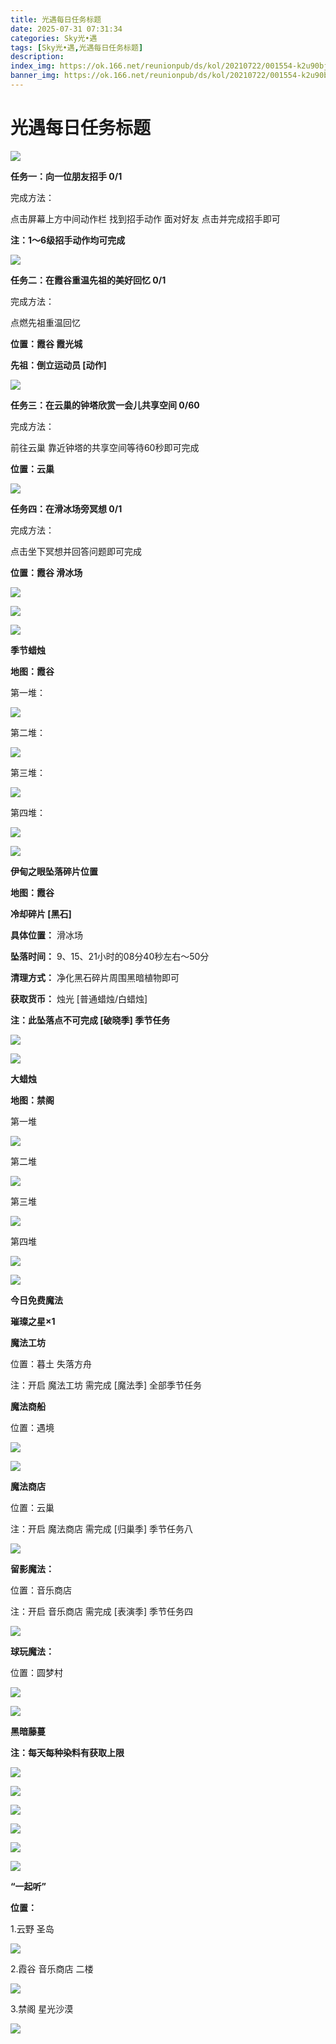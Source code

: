 ```yaml
---
title: 光遇每日任务标题
date: 2025-07-31 07:31:34
categories: Sky光•遇
tags: [Sky光•遇,光遇每日任务标题]
description: 
index_img: https://ok.166.net/reunionpub/ds/kol/20210722/001554-k2u90bj7ay.png?imageView&thumbnail=600x0&type=jpg
banner_img: https://ok.166.net/reunionpub/ds/kol/20210722/001554-k2u90bj7ay.png?imageView&thumbnail=600x0&type=jpg
---
```

# 光遇每日任务标题
![](https://img.166.net/reunionpub/1_kol_20250730_8c166c5b40330f2af10e243b4a06d79c.png)

**任务一：向一位朋友招手 0/1**

完成方法：

点击屏幕上方中间动作栏 找到招手动作 面对好友 点击并完成招手即可

 **注：1～6级招手动作均可完成**

![](https://img.166.net/reunionpub/1_kol_20250730_8f466e6da72fb5c62a83ef1c5f2e2418.png)

 **任务二：在霞谷重温先祖的美好回忆 0/1**

完成方法：

点燃先祖重温回忆

 **位置：霞谷 霞光城**

 **先祖：倒立运动员 [动作]**

![](https://img.166.net/reunionpub/1_kol_20250730_b1290ceef735318d3987cc6f588d8ce7.png)

 **任务三：在云巢的钟塔欣赏一会儿共享空间 0/60**

完成方法：

前往云巢 靠近钟塔的共享空间等待60秒即可完成

 **位置：云巢**

![](https://img.166.net/reunionpub/1_kol_20250730_d6d619054bb9b91c0e7f3864f515fff8.jpeg)

 **任务四：在滑冰场旁冥想 0/1**

完成方法：

点击坐下冥想并回答问题即可完成

 **位置：霞谷 滑冰场**

![](https://img.166.net/reunionpub/1_kol_20250730_25688e55f3e5ce49d25af1cd92d8bd19.png)

![](https://img.166.net/reunionpub/1_kol_20250730_59d72b3462aa6a3b6b9d1df3309c6a30.png)

![](https://img.166.net/reunionpub/ds/kol_server/20240717/003917-8p704dsqv9.png)

 **季节蜡烛**

 **地图：霞谷**

第一堆：

![](https://img.166.net/reunionpub/1_kol_20250730_f11e272ceda64e0c8ed290d6db151a41.jpeg)

第二堆：

![](https://img.166.net/reunionpub/1_kol_20250730_cfc8298c55490f5cd633bdfa48535048.jpeg)

第三堆：

![](https://img.166.net/reunionpub/1_kol_20250730_6ed1e0635e240b5869ccf48c32eac509.jpeg)

第四堆：

![](https://img.166.net/reunionpub/1_kol_20250730_fccac2d266e3bfc9b72dea4980c8d447.png)

![](https://img.166.net/reunionpub/ds/kol_server/20240717/003917-8p704dsqv9.png)

 **伊甸之眼坠落碎片位置**

 **地图：霞谷**

 **冷却碎片 [黑石]**

 **具体位置：** 滑冰场

 **坠落时间：** 9、15、21小时的08分40秒左右～50分

 **清理方式：** 净化黑石碎片周围黑暗植物即可

 **获取货币：** 烛光 [普通蜡烛/白蜡烛]

 **注：此坠落点不可完成 [破晓季] 季节任务**

![](https://img.166.net/reunionpub/1_kol_20250730_651324b4b4fca1c4d526ead19f2dc6bd.png)

![](https://img.166.net/reunionpub/ds/kol_server/20240717/003917-8p704dsqv9.png)

 **大蜡烛**

 **地图：禁阁**

第一堆

**![](https://img.166.net/reunionpub/1_kol_20250702_d5c7caa2c4a5ca28e8d3d9286f96597d.png)**

第二堆

**![](https://img.166.net/reunionpub/1_kol_20250702_0d8a24417434d23ccf71d53a80eb0e04.jpeg)**

第三堆

**![](https://img.166.net/reunionpub/1_kol_20250702_70d65719822100447e1bcde1c840cca0.png)**

第四堆

**![](https://img.166.net/reunionpub/1_kol_20250702_bba443c074f064f7196b33cd16de9e96.png)**

 **![](https://img.166.net/reunionpub/ds/kol/20231014/004048-gyt2imp830.png)**

 **今日免费魔法**

 **璀璨之星×1**

 **魔法工坊**

位置：暮土 失落方舟

注：开启 魔法工坊 需完成 [魔法季] 全部季节任务

 **魔法商船**

位置：遇境

 **![](https://img.166.net/reunionpub/ds/kol/20231014/004605-qmuiowanf4.png)**

![](https://img.166.net/reunionpub/1_kol_20250702_ce40b78a3bf6a5e9938cb1e55145ee7f.png)

 **魔法商店**

位置：云巢

注：开启 魔法商店 需完成 [归巢季] 季节任务八

![](https://img.166.net/reunionpub/1_kol_20250702_be3531622a89b10e7faebb198d750ebd.png)

 **留影魔法：**

位置：音乐商店

注：开启 音乐商店 需完成 [表演季] 季节任务四

![](https://img.166.net/reunionpub/1_kol_20250706_dcdb776a8894455e40eb780e90bbb1aa.png)

 **球玩魔法：**

位置：圆梦村

![](https://img.166.net/reunionpub/1_kol_20241114_fe7f834ee8d5f2e2abc828a14fa10870.png)

![](https://img.166.net/reunionpub/ds/kol_server/20240717/003917-8p704dsqv9.png)

 **黑暗藤蔓**

 **注：每天每种染料有获取上限**

![](https://img.166.net/reunionpub/1_kol_20250121_14691ccced7771ffbe27d81267e2161f.jpeg)

![](https://img.166.net/reunionpub/1_kol_20250128_67c9bcfa670ee5c1912f9c7b3acbf1c7.jpeg)

![](https://img.166.net/reunionpub/1_kol_20250204_575af0a72e62030571755b89b16f4bef.jpeg)

![](https://img.166.net/reunionpub/1_kol_20250204_d12ae75c06b13aca78e27961da7f2322.jpeg)

![](https://img.166.net/reunionpub/1_kol_20250305_f33485f7a7fb521bb2cb1323b37ce2a7.png)

![](https://img.166.net/reunionpub/ds/kol_server/20240717/003917-8p704dsqv9.png)

 **“一起听”**

 **位置：**

1.云野 圣岛

![](https://img.166.net/reunionpub/1_kol_20241114_d3ab2a60b74e81a2f1ca25e32a872077.jpeg)

2.霞谷 音乐商店 二楼

![](https://img.166.net/reunionpub/1_kol_20241114_c847c1ccc28766421e8613dde03b97b5.jpeg)

3.禁阁 星光沙漠

![](https://img.166.net/reunionpub/1_kol_20241114_b3ef53b52de5968f0c39b6831ceed2e1.png)

